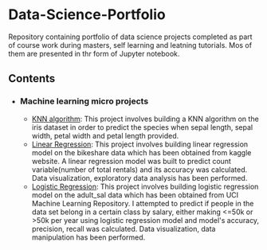 # Data-Science-Portfolio

Repository containing portfolio of data science projects completed as part of course work during masters, self learning and leatning tutorials. Mos of them are presented in thr form of Jupyter notebook.

## Contents
- ### Machine learning micro projects

     - [KNN algorithm](https://github.com/roshinireddy/Data-Science-Portfolio/blob/master/ML%20micro%20projects/Knn%20Algorithm.ipynb): This project involves building a KNN algorithm on the iris dataset in order to predict the species when sepal length, sepal width, petal width and petal length provided.
     - [Linear Regression](https://github.com/roshinireddy/Data-Science-Portfolio/blob/master/ML%20micro%20projects/Linear%20regression.ipynb): This project involves building linear regression model on the bikeshare data which has been obtained from kaggle website. A linear regression model was built to predict count variable(number of total rentals) and its accuracy was calculated. Data visualization, exploratory data analysis has been performed.
     - [Logistic Regression](https://github.com/roshinireddy/Data-Science-Portfolio/blob/master/ML%20micro%20projects/Logistic%20regression.ipynb): This project involves building logistic regression model on the adult_sal data which has been obtained from UCI Machine Learning Repository. I attempted to predict if people in the data set belong in a certain class by salary, either making <=50k or >50k per year using logistic regression model and model's accuracy, precision, recall was calculated. Data visualization, data manipulation has been performed.
